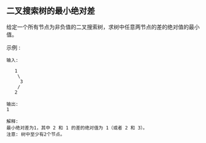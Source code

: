 ## 二叉搜索树的最小绝对差
给定一个所有节点为非负值的二叉搜索树，求树中任意两节点的差的绝对值的最小值。

示例 :
```
输入:

   1
    \
     3
    /
   2

输出:
1

解释:
最小绝对差为1，其中 2 和 1 的差的绝对值为 1（或者 2 和 3）。
注意: 树中至少有2个节点。
```